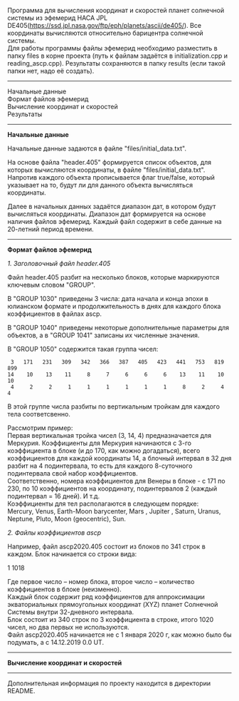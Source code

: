 Программа для вычисления координат и скоростей планет солнечной системы из эфемерид НАСА JPL DE405(https://ssd.jpl.nasa.gov/ftp/eph/planets/ascii/de405/). Все координаты вычисляются относительно барицентра солнечной системы.\
Для работы программы файлы эфемерид необходимо разместить в папку files в корне проекта (путь к файлам задаётся в initialization.cpp и reading_ascp.cpp). Результаты сохраняются в папку results (если такой папки нет, надо её создать).

---

Начальные данные\
Формат файлов эфемерид\
Вычисление координат и скоростей\
Результаты

---

__Начальные данные__

Начальные данные задаются в файле "files/initial_data.txt".

На основе файла "header.405" формируется список объектов, для которых вычисляются координаты, в файле "files/initial_data.txt". Напротив каждого объекта прописывается флаг true/false, который указывает на то, будут ли для данного объекта вычисляться координаты.

Далее в начальных данных задаётся диапазон дат, в котором будут вычисляться координаты. Диапазон дат формируется на основе наличия файлов эфемерид. Каждый файл содержит в себе данные на 20-летний период времени.   

---

__Формат файлов эфемерид__

_1. Заголовочный файл header.405_

Файл header.405 разбит на несколько блоков, которые маркируются ключевым словом "GROUP".

В "GROUP   1030" приведены 3 числа: дата начала и конца эпохи в юлианском формате и продолжительность в днях для каждого блока коэффициентов в файлах ascp.

В "GROUP   1040" приведены некоторые дополнительные параметры для объектов, а в "GROUP   1041" записаны их численные значения.

В "GROUP   1050" содержится такая группа чисел:

     3   171   231   309   342   366   387   405   423   441   753   819   899
    14    10    13    11     8     7     6     6     6    13    11    10    10
     4     2     2     1     1     1     1     1     1     8     2     4     4

В этой группе числа разбиты по вертикальным тройкам для каждого тела соответсвенно. 

Рассмотрим пример:\
Первая вертикальная тройка чисел (3, 14, 4) предназначается для Меркурия. Коэффициенты для Меркурия начинаются с 3-го коэффициента в блоке (и до 170, 
как можно догадаться), всего коэффициентов для каждой координаты 14, а блочный интервал  в 32 дня разбит на 4 подинтервала, то есть для каждого 8-суточного 
подинтервала свой набор коэффициентов.\
Соответственно, номера коэффициентов для Венеры в блоке - с 171 по 230, по 10 коэффициентов на координату, подинтервалов 2 (каждый подинтервал = 16 дней).
И т.д.\
Коэффициенты для тел располагаются в следующем порядке:\
 Mercury,  Venus,  Earth-Moon barycenter,  Mars ,  Jupiter ,  Saturn,  Uranus,  Neptune,  Pluto,  Moon (geocentric),  Sun.

_2. Файлы коэффициентов ascp_

Например, файл ascp2020.405 состоит из блоков по 341 строк в каждом. Блок начинается со строки вида:

1   1018 

Где первое число – номер блока, второе число – количество коэффициентов в блоке (неизменно).\
Каждый блок содержит ряд коэффициентов для аппроксимации экваториальных прямоугольных координат (XYZ) планет Солнечной Системы  внутри 32-дневного интервала. \
Блок состоит из 340 строк по 3 коэффициента в строке, итого 1020 чисел, но два первых не используются.\
Файл ascp2020.405 начинается не с 1 января 2020 г, как можно было бы подумать, а с 14.12.2019 0.0 UT.

---

__Вычисление координат и скоростей__



---

Дополнительная информация по проекту находится в директории README.
